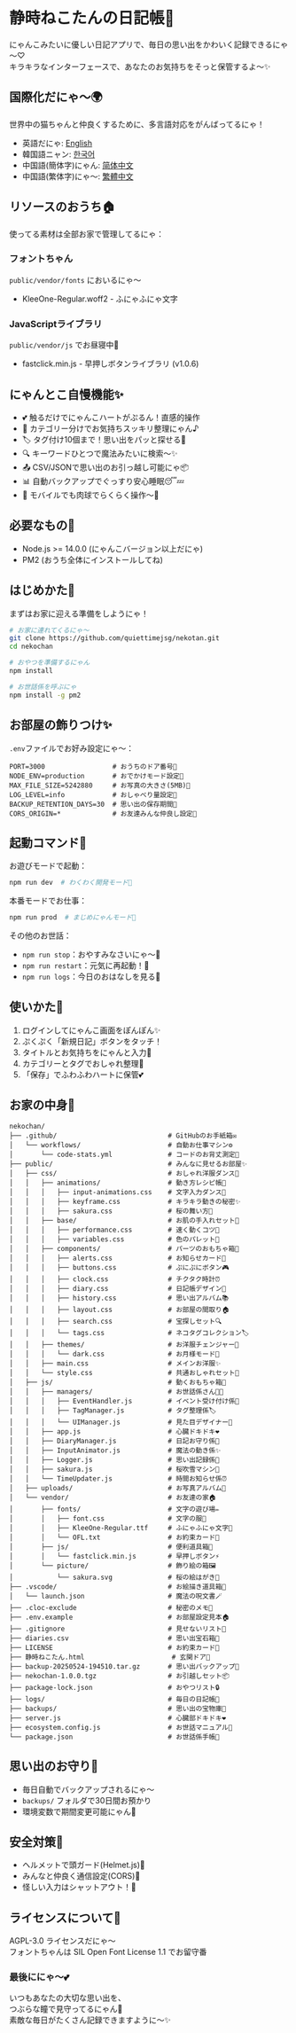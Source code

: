 # 静時ねこたんの日記帳🐾

にゃんこみたいに優しい日記アプリで、毎日の思い出をかわいく記録できるにゃ～♡  
キラキラなインターフェースで、あなたのお気持ちをそっと保管するよ～✨

## 国際化だにゃ～🌍

世界中の猫ちゃんと仲良くするために、多言語対応をがんばってるにゃ！  

- 英語だにゃ: [English](README-en.md)  
- 韓国語ニャン: [한국어](README-ko.md)  
- 中国語(簡体字)にゃん: [简体中文](README-zh.md)  
- 中国語(繁体字)にゃ～: [繁體中文](README-tw.md)

## リソースのおうち🏠

使ってる素材は全部お家で管理してるにゃ：  

### フォントちゃん  
`public/vendor/fonts` においるにゃ～  
- KleeOne-Regular.woff2 - ふにゃふにゃ文字  

### JavaScriptライブラリ  
`public/vendor/js` でお昼寝中🐾  
- fastclick.min.js - 早押しボタンライブラリ (v1.0.6)  

## にゃんとこ自慢機能✨  

- 💕 触るだけでにゃんこハートがぷるん！直感的操作  
- 📝 カテゴリー分けでお気持ちスッキリ整理にゃん♪  
- 🏷️ タグ付け10個まで！思い出をパッと探せる🔖  
- 🔍 キーワードひとつで魔法みたいに検索～✨  
- 📤 CSV/JSONで思い出のお引っ越し可能にゃ📦  
- 📊 自動バックアップでぐっすり安心睡眠😴💤  
- 📱 モバイルでも肉球でらくらく操作～🐾  

## 必要なもの🍼  

- Node.js >= 14.0.0 (にゃんこバージョン以上だにゃ)  
- PM2 (おうち全体にインストールしてね)  

## はじめかた🐾  

まずはお家に迎える準備をしようにゃ！  

```bash
# お家に連れてくるにゃ～
git clone https://github.com/quiettimejsg/nekotan.git  
cd nekochan  

# おやつを準備するにゃん
npm install  

# お世話係を呼ぶにゃ
npm install -g pm2
```

## お部屋の飾りつけ✨  

`.env`ファイルでお好み設定にゃ～：  

```env
PORT=3000                 # おうちのドア番号🚪  
NODE_ENV=production       # おでかけモード設定🎀  
MAX_FILE_SIZE=5242880     # お写真の大きさ(5MB)📸  
LOG_LEVEL=info            # おしゃべり量設定💬  
BACKUP_RETENTION_DAYS=30  # 思い出の保存期間📆  
CORS_ORIGIN=*             # お友達みんな仲良し設定🌈  
```

## 起動コマンド🐾  

お遊びモードで起動：  
```bash
npm run dev  # わくわく開発モード💫  
```  

本番モードでお仕事：  
```bash
npm run prod  # まじめにゃんモード👑  
```  

その他のお世話：  
- `npm run stop`：おやすみなさいにゃ～🌙  
- `npm run restart`：元気に再起動！🔁  
- `npm run logs`：今日のおはなしを見る📖  

## 使いかた💖  

1. ログインしてにゃんこ画面をぽんぽん✨  
2. ぷくぷく「新規日記」ボタンをタッチ！  
3. タイトルとお気持ちをにゃんと入力📝  
4. カテゴリーとタグでおしゃれ整理🎀  
5. 「保存」でふわふわハートに保管💕  

## お家の中身🐾  

```
nekochan/
├── .github/                            # GitHubのお手紙箱✉️
│   └── workflows/                      # 自動お仕事マシン⚙️
│       └── code-stats.yml              # コードのお背丈測定📏
├── public/                             # みんなに見せるお部屋✨
│   ├── css/                            # おしゃれ洋服ダンス👗
│   │   ├── animations/                 # 動き方レシピ帳💫
│   │   │   ├── input-animations.css    # 文字入力ダンス💃
│   │   │   ├── keyframe.css            # キラキラ動きの秘密✨
│   │   │   ├── sakura.css              # 桜の舞い方🌸
│   │   ├── base/                       # お肌の手入れセット💅
│   │   │   ├── performance.css         # 速く動くコツ🐇
│   │   │   ├── variables.css           # 色のパレット🎨
│   │   ├── components/                 # パーツのおもちゃ箱🧸
│   │   │   ├── alerts.css              # お知らせカード🔔
│   │   │   ├── buttons.css             # ぷにぷにボタン🎮
│   │   │   ├── clock.css               # チクタク時計⏰
│   │   │   ├── diary.css               # 日記帳デザイン📖
│   │   │   ├── history.css             # 思い出アルバム📚
│   │   │   ├── layout.css              # お部屋の間取り🏠
│   │   │   ├── search.css              # 宝探しセット🔍
│   │   │   └── tags.css                # ネコタグコレクション🏷️
│   │   ├── themes/                     # お洋服チェンジャー👘
│   │   │   └── dark.css                # お月様モード🌙
│   │   ├── main.css                    # メインお洋服✨
│   │   └── style.css                   # 共通おしゃれセット🎀
│   ├── js/                             # 動くおもちゃ箱🎪
│   │   ├── managers/                   # お世話係さん👩‍🍼
│   │   │   ├── EventHandler.js         # イベント受け付け係🎪
│   │   │   ├── TagManager.js           # タグ整理係🏷️
│   │   │   └── UIManager.js            # 見た目デザイナー🎨
│   │   ├── app.js                      # 心臓ドキドキ❤️
│   │   ├── DiaryManager.js             # 日記お守り係📝
│   │   ├── InputAnimator.js            # 魔法の動き係✨
│   │   ├── Logger.js                   # 思い出記録係📜
│   │   ├── sakura.js                   # 桜吹雪マシン🌸
│   │   └── TimeUpdater.js              # 時間お知らせ係⏰
│   ├── uploads/                        # お写真アルバム📸
│   └── vendor/                         # お友達の家🏠
│       ├── fonts/                      # 文字の遊び場✏️
│       │   ├── font.css                # 文字の服👕
│       │   ├── KleeOne-Regular.ttf     # ふにゃふにゃ文字🐾
│       │   └── OFL.txt                 # お約束カード📜
│       ├── js/                         # 便利道具箱🧰
│       │   └── fastclick.min.js        # 早押しボタン⚡
│       └── picture/                    # 飾り絵の箱🖼️
│           └── sakura.svg              # 桜の絵はがき🌸
├── .vscode/                            # お絵描き道具箱🎨
│   └── launch.json                     # 魔法の呪文書🪄
├── .cloc-exclude                       # 秘密のメモ🙈
├── .env.example                        # お部屋設定見本🏠
├── .gitignore                          # 見せないリスト🙈
├── diaries.csv                         # 思い出宝石箱💎
├── LICENSE                             # お約束カード📜
├── 静時ねこたん.html                      # 玄関ドア🚪
├── backup-20250524-194510.tar.gz       # 思い出バックアップ💾
├── nekochan-1.0.0.tgz                  # お引越しセット📦
├── package-lock.json                   # おやつリスト🔒
├── logs/                               # 毎日の日記帳📖
├── backups/                            # 思い出の宝物庫💖
├── server.js                           # 心臓部ドキドキ❤️
├── ecosystem.config.js                 # お世話マニュアル📖
└── package.json                        # お世話係手帳📔
```

## 思い出のお守り💾  

- 毎日自動でバックアップされるにゃ～  
- `backups/` フォルダで30日間お預かり  
- 環境変数で期間変更可能にゃん📅  

## 安全対策🔐  

- ヘルメットで頭ガード(Helmet.js)🧢  
- みんなと仲良く通信設定(CORS)🤝  
- 怪しい入力はシャットアウト！🚫  

## ライセンスについて📜  

AGPL-3.0 ライセンスだにゃ～  
フォントちゃんは SIL Open Font License 1.1 でお留守番  

### 最後ににゃ～💕  
いつもあなたの大切な思い出を、  
つぶらな瞳で見守ってるにゃん🐾  
素敵な毎日がたくさん記録できますように～✨  
